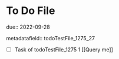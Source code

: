 # To Do File

due:: 2022-09-28

metadatafield:: todoTestFile_1275_27

- [ ] Task of todoTestFile_1275 1 [[Query me]]
